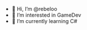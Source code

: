 - 👋 Hi, I’m @rebeloo
- 👀 I’m interested in GameDev
- 🌱 I’m currently learning C#
<!--- 📫 How to reach me ... --->

<!---
rebeloo/rebeloo is a ✨ special ✨ repository because its `README.md` (this file) appears on your GitHub profile.
You can click the Preview link to take a look at your changes.
--->
